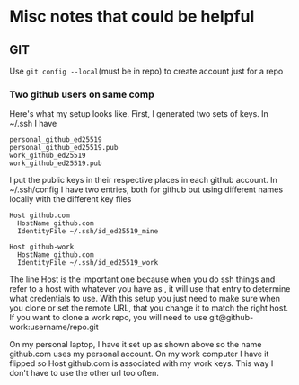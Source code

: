 # Misc notes that could be helpful

## GIT
Use `git config --local`(must be in repo) to create account just for a repo

### Two github users on same comp

Here's what my setup looks like. First, I generated two sets of keys. In ~/.ssh I have

```
personal_github_ed25519
personal_github_ed25519.pub
work_github_ed25519
work_github_ed25519.pub
```

I put the public keys in their respective places in each github account. In
~/.ssh/config I have two entries, both for github but using different names
locally with the different key files

```
Host github.com
  HostName github.com
  IdentityFile ~/.ssh/id_ed25519_mine

Host github-work
  HostName github.com
  IdentityFile ~/.ssh/id_ed25519_work
```

The line Host <host> is the important one because when you do ssh things and
refer to a host with whatever you have as <host>, it will use that entry to
determine what credentials to use. With this setup you just need to make sure
when you clone or set the remote URL, that you change it to match the right
host. If you want to clone a work repo, you will need to use
git@github-work:username/repo.git

On my personal laptop, I have it set up as shown above so the name github.com
uses my personal account. On my work computer I have it flipped so Host
github.com is associated with my work keys. This way I don't have to use the
other url too often.


